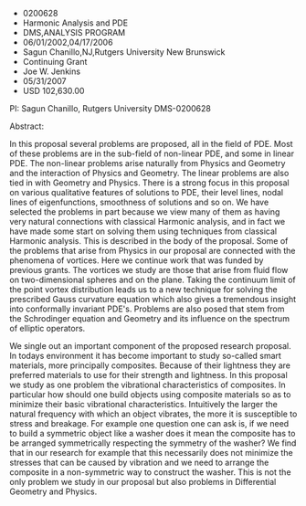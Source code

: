 
* 0200628
* Harmonic Analysis and PDE
* DMS,ANALYSIS PROGRAM
* 06/01/2002,04/17/2006
* Sagun Chanillo,NJ,Rutgers University New Brunswick
* Continuing Grant
* Joe W. Jenkins
* 05/31/2007
* USD 102,630.00

PI: Sagun Chanillo, Rutgers University DMS-0200628

Abstract:

In this proposal several problems are proposed, all in the field of PDE. Most of
these problems are in the sub-field of non-linear PDE, and some in linear PDE.
The non-linear problems arise naturally from Physics and Geometry and the
interaction of Physics and Geometry. The linear problems are also tied in with
Geometry and Physics. There is a strong focus in this proposal on various
qualitative features of solutions to PDE, their level lines, nodal lines of
eigenfunctions, smoothness of solutions and so on. We have selected the problems
in part because we view many of them as having very natural connections with
classical Harmonic analysis, and in fact we have made some start on solving them
using techniques from classical Harmonic analysis. This is described in the body
of the proposal. Some of the problems that arise from Physics in our proposal
are connected with the phenomena of vortices. Here we continue work that was
funded by previous grants. The vortices we study are those that arise from fluid
flow on two-dimensional spheres and on the plane. Taking the continuum limit of
the point vortex distribution leads us to a new technique for solving the
prescribed Gauss curvature equation which also gives a tremendous insight into
conformally invariant PDE's. Problems are also posed that stem from the
Schrodinger equation and Geometry and its influence on the spectrum of elliptic
operators.



We single out an important component of the proposed research proposal. In
todays environment it has become important to study so-called smart materials,
more principally composites. Because of their lightness they are preferred
materials to use for their strength and lightness. In this proposal we study as
one problem the vibrational characteristics of composites. In particular how
should one build objects using composite materials so as to minimize their basic
vibrational characteristics. Intuitively the larger the natural frequency with
which an object vibrates, the more it is susceptible to stress and breakage. For
example one question one can ask is, if we need to build a symmetric object like
a washer does it mean the composite has to be arranged symmetrically respecting
the symmetry of the washer? We find that in our research for example that this
necessarily does not minimize the stresses that can be caused by vibration and
we need to arrange the composite in a non-symmetric way to construct the washer.
This is not the only problem we study in our proposal but also problems in
Differential Geometry and Physics.


